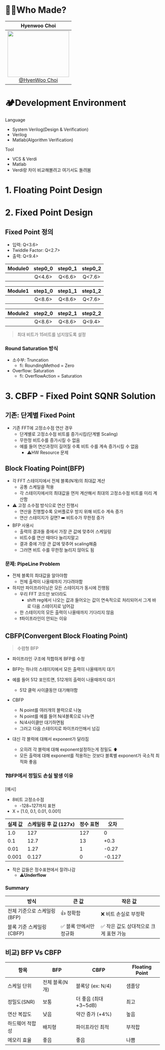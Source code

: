 # 🙋‍♂️Who Made?

|                                                                                                      Hyenwoo Choi                                                                                                      |
| :--------------------------------------------------------------------------------------------------------------------------------------------------------------------------------------------------------------------: |
| [<img src="https://img1.daumcdn.net/thumb/R720x0.q80/?scode=mtistory2&fname=https%3A%2F%2Ft1.daumcdn.net%2Fcfile%2Ftistory%2F20675B4C50BA149F1B" width=200 height=150> </br> @HyenWoo Choi](https://github.com/drgn88) |

# 🏕️Development Environment

Language
- System Verilog(Design & Verification)
- Verilog
- Matlab(Algorithm Verification)


Tool
- VCS & Verdi
- Matlab
- Verdi랑 차이 비교해볼려고 여기서도 돌려봄

# 1. Floating Point Design


# 2. Fixed Point Design

## Fixed Point 정의

- 입력: Q<3.6>
- Twiddle Factor: Q<2.7>
- 출력: Q<9.4>

| Module0 | step0_0 | step0_1 | step0_2 |
| :-----: | :-----: | :-----: | :-----: |
| &nbsp;  | Q<4.6>  | Q<6.6>  | Q<7.6>  |

| Module1 | step1_0 | step1_1 | step1_2 |
| :-----: | :-----: | :-----: | :-----: |
| &nbsp;  | Q<8.6>  | Q<8.6>  | Q<7.6>  |

| Module2 | step2_0 | step2_1 | step2_2 |
| :-----: | :-----: | :-----: | :-----: |
| &nbsp;  | Q<8.6>  | Q<8.6>  | Q<9.4>  |

> 최대 비트가 15비트를 넘지않도록 설정

### Round Saturation 방식
- 소수부: Truncation
  - fi: RoundingMethod = Zero
- Overflow: Saturation
  - fi: OverflowAction = Saturation



# 3. CBFP -  Fixed Point SQNR Solution

## 기존: 단계별 Fixed Point
- 기존 FFT에 고정소수점 연산 경우
  - 단계별로 고정소수점 비트를 증가시킴(단계별 Scaling)
  - 무한정 비트수를 증가시킬 수 없음
  - 예를 들어 연산과정이 길어질 수록 비트 수를 계속 증가시킬 수 없음
    - ⚠️HW Resource 문제

## Block Floating Point(BFP)

- 각 FFT 스테이지에서 전체 블록(N개)의 최대값 계산
  - 공통 스케일을 적용
  - 각 스테이지에서의 최대값을 먼저 계산해서 최대의 고정소수점 비트를 미리 계산함
- ⚠️ 고정 소수점 방식으로 연산 진행시
  - 연산을 진행할수록 오버플로우 방지 위해 비트수 계속 증가
  - 연산 스테이지가 길면? ➡️ 비트수가 무한정 증가
- BFP 사용시
  - 출력의 결과들 중에서 가장 큰 값에 맞추어 스케일링
  - 비트수를 연산 때마다 늘리지말고
  - 결과 중에 가장 큰 값에 맞추어 scaling해줌
  - 그러면 비트 수를 무한정 늘리지 않아도 됨


### 문제: PipeLine Problem

- 전체 블록의 최대값을 알아야함
  - 전체 출력이 나올때까지 기다려야함
- 하지만 파이프라이닝은 모든 스테이지가 동시에 진행됨
  - 우리 FFT 코드만 보더라도
    - shift reg에서 나오는 값과 들어오는 값이 연속적으로 처리되어서 그게 바로 다음 스테이지로 넘어감
  - 한 스테이지의 모든 출력이 나올때까지 기다리지 않음
  - ❗파이프라인이 안되는 이유

## CBFP(Convergent Block Floating Point)
> 수렴형 BFP

- 파이프라인 구조에 적합하게 BFP를 수정
- BFP는 하나의 스테이지에서 모든 출력이 나올때까지 대기
- 예를 들어 512 포인트면, 512개의 출력이 나올때까지 대기
  - 512 클럭 사이클동안 대기해야함

- CBFP
  - N point를 여러개의 블럭으로 나눔
  - N point를 예를 들어 N/4블록으로 나누면
  - N/4사이클만 대기하면됨
  - 그러고 다음 스테이지로 파이프라인해서 넘김
  
- 대신 각 블럭에 대해서 exponent가 달라짐
  - 오히려 각 블럭에 대해 exponent설정하는게 정밀도 ⬆️
  - 모든 출력에 대해 exponent를 적용하는 것보다 블록별 exponent가 국소적 최적화 좋음

### ❓BFP에서 정밀도 손실 발생 이유

[예시]
- 8비트 고정소수점
  - -128~127까지 표현
- X = [1.0, 0.1, 0.01, 0.001]

| 실제 값 | 스케일링 후 값 (127x) | 정수 표현 | 오차   |
| ------- | --------------------- | --------- | ------ |
| 1.0     | 127                   | 127       | 0      |
| 0.1     | 12.7                  | 13        | +0.3   |
| 0.01    | 1.27                  | 1         | -0.27  |
| 0.001   | 0.127                 | 0         | -0.127 |

- 작은 값들은 정수표현에서 잘려나감
  - ⚠️**Underflow**

### Summary

| 방식                         | 큰 값                  | 작은 값                               |
| ---------------------------- | ---------------------- | ------------------------------------- |
| 전체 기준으로 스케일링 (BFP) | 👍 정확함               | ❌ 비트 손실로 부정확                  |
| 블록 기준 스케일링 (CBFP)    | ✅ 블록 안에서만 정규화 | ✅ 작은 값도 상대적으로 크게 표현 가능 |


## 비교) BFP Vs CBFP

| 항목            | BFP            | CBFP                   | Floating Point |
| --------------- | -------------- | ---------------------- | -------------- |
| 스케일 단위     | 전체 블록(N개) | 블록당 (ex: N/4)       | 샘플당         |
| 정밀도(SNR)     | 보통           | 더 좋음 (최대 +3\~5dB) | 최고           |
| 연산 복잡도     | 낮음           | 약간 증가 (+4%)        | 높음           |
| 하드웨어 적합성 | 배치형         | 파이프라인 최적        | 부적합         |
| 메모리 효율     | 좋음           | 좋음                   | 나쁨           |
